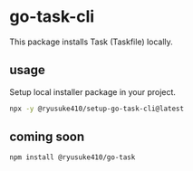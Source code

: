 # go-task-cli

This package installs Task (Taskfile) locally.

## usage

Setup local installer package in your project.

```sh
npx -y @ryusuke410/setup-go-task-cli@latest
```

## coming soon

```sh
npm install @ryusuke410/go-task
```

